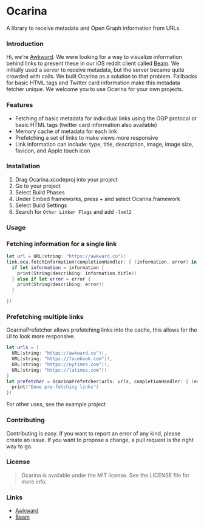 # Ocarina

A library to receive metadata and Open Graph information from URLs.

### Introduction

Hi, we're <a href="https://awkward.co/" target="_blank">Awkward</a>. We were looking for a way to visualize information behind links to present these in our iOS reddit client called <a href="https://beamreddit.com/" target="_blank">Beam</a>. We initially used a server to receive metadata, but the server became quite crowded with calls. We built Ocarina as a solution to that problem. Fallbacks for basic HTML tags and Twitter card information make this metadata fetcher unique. We welcome you to use Ocarina for your own projects. 

### Features

- Fetching of basic metadata for individual links using the OGP protocol or basic HTML tags (twitter card information also available)
- Memory cache of metadata for each link
- Prefetching a set of links to make views more responsive
- Link information can include: type, title, description, image, image size, favicon, and Apple touch icon

### Installation


1. Drag Ocarina.xcodeproj into your project
2. Go to your project
3. Select Build Phases
4. Under Embed frameworks, press + and select Ocarina.framework
5. Select Build Settings
6. Search for `Other Linker Flags` and add `-lxml2`

### Usage

### Fetching information for a single link

```Swift
let url = URL(string: "https://awkward.co")!
link.oca.fetchInformation(completionHandler: { (information, error) in
  if let information = information {
    print(String(describing: information.title))
  } else if let error = error {
    print(String(describing: error))
  }

})
```

### Prefetching multiple links

OcarinaPrefetcher allows prefetching links into the cache, this allows for the UI to look more responsive.

```Swift
let urls = [
  URL(string: "https://awkward.co")!,
  URL(string: "https://facebook.com")!,
  URL(string: "https://nytimes.com")!,
  URL(string: "https://latimes.com")!
]
let prefetcher = OcarinaPrefetcher(urls: urls, completionHandler: { (errors) in§
  print("Done pre-fetching links")
})
```

For other uses, see the example project

### Contributing

Contributing is easy. If you want to report an error of any kind, please create an issue. If you want to propose a change, a pull request is the right way to go.

### License


> Ocarina is available under the MIT license. See the LICENSE file for more info.

### Links

  - [Awkward](https://awkward.co)
  - [Beam](https://beamreddit.com) 

